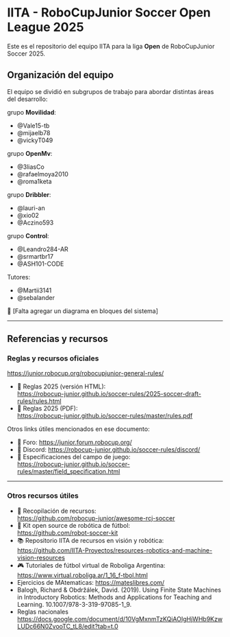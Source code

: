 # IITA - RoboCupJunior Soccer Open League 2025

Este es el repositorio del equipo IITA para la liga **Open** de RoboCupJunior Soccer 2025.

## Organización del equipo

El equipo se dividió en subgrupos de trabajo para abordar distintas áreas del desarrollo:

grupo **Movilidad**:
 - @Vale15-tb
 - @mijaelb78
 - @vickyT049

grupo **OpenMv**:
 - @3liasCo
 - @rafaelmoya2010
 - @roma1keta

grupo **Dribbler**:
 - @lauri-an
 - @xio02
 - @Aczino593

grupo **Control**:
 - @Leandro284-AR
 - @srmartbr17
 - @ASH101-CODE

Tutores:
 - @Martii3141
 - @sebalander

📌 [Falta agregar un diagrama en bloques del sistema]

---

## Referencias y recursos

### Reglas y recursos oficiales

https://junior.robocup.org/robocupjunior-general-rules/

- 📄 Reglas 2025 (versión HTML):  
  https://robocup-junior.github.io/soccer-rules/2025-soccer-draft-rules/rules.html  
- 📄 Reglas 2025 (PDF):  
  https://robocup-junior.github.io/soccer-rules/master/rules.pdf

Otros links útiles mencionados en ese documento:

- 💬 Foro: https://junior.forum.robocup.org/  
- 💬 Discord: https://robocup-junior.github.io/soccer-rules/discord/  
- 📐 Especificaciones del campo de juego:  
  https://robocup-junior.github.io/soccer-rules/master/field_specification.html

---

### Otros recursos útiles

- 🧠 Recopilación de recursos:  
  https://github.com/robocup-junior/awesome-rcj-soccer  
- 🔧 Kit open source de robótica de fútbol:  
  https://github.com/robot-soccer-kit  
- 📚 Repositorio IITA de recursos en visión y robótica:  
  https://github.com/IITA-Proyectos/resources-robotics-and-machine-vision-resources  
- 🎮 Tutoriales de fútbol virtual de Roboliga Argentina:  
  https://www.virtual.roboliga.ar/1_16_f-tbol.html
- Ejercicios de MAtematicas:
  https://mateslibres.com/
- Balogh, Richard & Obdržálek, David. (2019). Using Finite State Machines in Introductory Robotics: Methods and Applications for Teaching and Learning. 10.1007/978-3-319-97085-1_9.
- Reglas nacionales
  https://docs.google.com/document/d/10VgMxnmTzKQiAOIgHjWHb9KzwLUDc66N0ZvooTC_tL8/edit?tab=t.0
